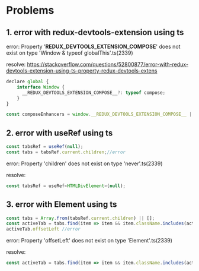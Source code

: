 # Problems

## 1. error with redux-devtools-extension using ts

error:
Property '__REDUX_DEVTOOLS_EXTENSION_COMPOSE__' does not exist on type 'Window & typeof globalThis'.ts(2339)

resolve:
https://stackoverflow.com/questions/52800877/error-with-redux-devtools-extension-using-ts-property-redux-devtools-extens
```js
declare global {
    interface Window {
      __REDUX_DEVTOOLS_EXTENSION_COMPOSE__?: typeof compose;
    }
}

const composeEnhancers = window.__REDUX_DEVTOOLS_EXTENSION_COMPOSE__ || compose;
```

## 2. error with useRef using ts
```js
const tabsRef = useRef(null);
const tabs = tabsRef.current.children;//error
```
error:
Property 'children' does not exist on type 'never'.ts(2339)

resolve:
```js
const tabsRef = useRef<HTMLDivElement>(null);
```

## 3. error with Element using ts
```js
const tabs = Array.from(tabsRef.current.children) || [];
const activeTab = tabs.find(item => item && item.className.includes(activeClassName));
activeTab.offsetLeft //error
```
error:
Property 'offsetLeft' does not exist on type 'Element'.ts(2339)

resolve:
```js
const activeTab = tabs.find(item => item && item.className.includes(activeClassName)) as HTMLElement | undefined;
```